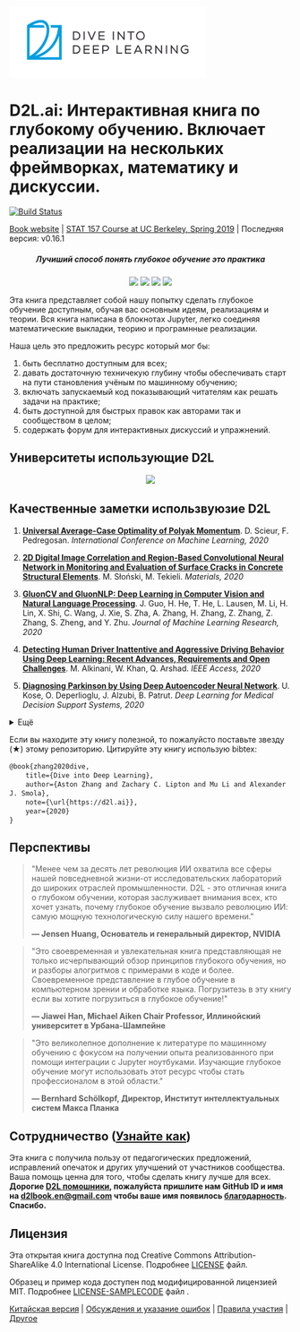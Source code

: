 <div align="left">
  <img src="https://raw.githubusercontent.com/d2l-ai/d2l-en/master/static/logo-with-text.png" width="350">
</div>

# D2L.ai: Интерактивная книга по глубокому обучению. Включает реализации на нескольких фреймворках, математику и дискуссии.

[![Build Status](http://ci.d2l.ai/job/d2l-en/job/master/badge/icon)](http://ci.d2l.ai/job/d2l-en/job/master/)

[Book website](https://d2l.ai/) | [STAT 157 Course at UC Berkeley, Spring 2019](http://courses.d2l.ai/berkeley-stat-157/index.html) | Последняя версия: v0.16.1

<h5 align="center"><i>Лучиший способ понять глубокое обучение это практика</i></h5>

<p align="center">
  <img width="200"  src="static/frontpage/_images/eq.jpg">
  <img width="200"  src="static/frontpage/_images/figure.jpg">
  <img width="200"  src="static/frontpage/_images/code.jpg">
  <img width="200"  src="static/frontpage/_images/notebook.gif">
</p>

Эта книга представляет собой нашу попытку сделать глубокое обучение доступным, обучая вас основным идеям, реализациям и теории. Вся книга написана в блокнотах Jupyter, легко соединяя математические выкладки, теорию и програмнные реализации.

Наша цель это предложить ресурс который мог бы:
1. быть бесплатно доступным для всех;
1. давать достаточную техничекую глубину чтобы обеспечивать старт на пути становления учёным по машинному обучению;
1. включать запускаемый код показывающий читателям как решать задачи на практике;
1. быть доступной для быстрых правок как авторами так и сообществом в целом;
1. содержать форум для интерактивных дискуссий и упражнений.

## Университеты использующие D2L
<p align="center">
  <img width="600"  src="static/frontpage/_images/map.png">
</p>


## Качественные заметки использвуюзие D2L

1. [**Universal Average-Case Optimality of Polyak Momentum**](https://arxiv.org/pdf/2002.04664.pdf). D. Scieur, F. Pedregosan. *International Conference on Machine Learning, 2020*

1. [**2D Digital Image Correlation and Region-Based Convolutional Neural Network in Monitoring and Evaluation of Surface Cracks in Concrete Structural Elements**](https://www.mdpi.com/1996-1944/13/16/3527/pdf). M. Słoński, M. Tekieli. *Materials, 2020*

1. [**GluonCV and GluonNLP: Deep Learning in Computer Vision and Natural Language Processing**](https://www.jmlr.org/papers/volume21/19-429/19-429.pdf). J. Guo, H. He, T. He, L. Lausen, M. Li, H. Lin, X. Shi, C. Wang, J. Xie, S. Zha, A. Zhang, H. Zhang, Z. Zhang, Z. Zhang, S. Zheng, and Y. Zhu. *Journal of Machine Learning Research, 2020*

1. [**Detecting Human Driver Inattentive and Aggressive Driving Behavior Using Deep Learning: Recent Advances, Requirements and Open Challenges**](https://ieeexplore.ieee.org/stamp/stamp.jsp?arnumber=9107077). M. Alkinani, W. Khan, Q. Arshad. *IEEE Access, 2020*

1. [**Diagnosing Parkinson by Using Deep Autoencoder Neural Network**](https://link.springer.com/chapter/10.1007/978-981-15-6325-6_5). U. Kose, O. Deperlioglu, J. Alzubi, B. Patrut. *Deep Learning for Medical Decision Support Systems, 2020*

<details><summary>Ещё</summary>

1. [**Descending through a Crowded Valley--Benchmarking Deep Learning Optimizers**](https://arxiv.org/pdf/2007.01547.pdf). R. Schmidt, F. Schneider, P. Hennig.

1. [**Deep Learning Architectures for Medical Diagnosis**](https://link.springer.com/chapter/10.1007/978-981-15-6325-6_2). U. Kose, O. Deperlioglu, J. Alzubi, B. Patrut. *Deep Learning for Medical Decision Support Systems, 2020*

1. [**ControlVAE: Tuning, Analytical Properties, and Performance Analysis**](https://arxiv.org/pdf/2011.01754.pdf). H. Shao, Z. Xiao, S. Yao, D. Sun, A. Zhang, S. Liu, T. Abdelzaher.

1. [**Potential, challenges and future directions for deep learning in prognostics and health management applications**](https://reader.elsevier.com/reader/sd/pii/S0952197620301184?token=7261E56B97513C5D621B9B5F43CAABEC2860AE3036278C3E5264707C32DCB658077B2AFA6ED6D5CD0FB7B16770828080). O. Fink, Q. Wang, M. Svensén, P. Dersin, W-J. Lee, M. Ducoffe. *Engineering Applications of Artificial Intelligence, 2020*

1. [**Learning User Representations with Hypercuboids for Recommender Systems**](https://arxiv.org/pdf/2011.05742.pdf). S. Zhang, H. Liu, A. Zhang, Y. Hu, C. Zhang, Y. Li, T. Zhu, S. He, W. Ou. *ACM International Conference on Web Search and Data Mining, 2021*

</details>


Если вы находите эту книгу полезной, то пожалуйсто поставьте звезду (★) этому репозиторию. Цитируйте эту книгу использую bibtex:

```
@book{zhang2020dive,
    title={Dive into Deep Learning},
    author={Aston Zhang and Zachary C. Lipton and Mu Li and Alexander J. Smola},
    note={\url{https://d2l.ai}},
    year={2020}
}
```


## Перспективы

> <p>"Менее чем за десять лет революция ИИ охватила все сферы нашей повседневной жизни-от исследовательских лабораторий до широких отраслей промышленности. D2L - это отличная книга о глубоком обучении, которая заслуживает внимания всех, кто хочет узнать, почему глубокое обучение вызвало революцию ИИ: самую мощную технологическую силу нашего времени."</p>
> <b>&mdash; Jensen Huang, Основатель и генеральный директор, NVIDIA</b>

> <p>"Это своевременная и увлекательная книга представляющая не только исчерпывающий обзор принципов глубокого обучения, но и разборы алогритмов с примерами в коде и более. Своевременное представление в глубое обучение в компьютерном зрении и обработке языка. Погрузитезь в эту книгу если вы хотите погрузиться в глубокое обучение!"</p>
> <b>&mdash; Jiawei Han, Michael Aiken Chair Professor, Иллинойский университет в Урбана-Шампейне</b>

> <p>"Это великолепное дополнение к литературе по машинному обучению с фокусом на получении опыта реализованного при помощи интеграции с Jupyter ноутбуками. Изучающие глубокое обучение могут использовать этот ресурс чтобы стать профессионалом в этой области."</p>
> <b>&mdash; Bernhard Schölkopf, Директор, Институт интеллектуальных систем Макса Планка</b>


## Сотрудничество ([Узнайте как](https://d2l.ai/chapter_appendix-tools-for-deep-learning/contributing.html))

Эта книга с получила пользу от педагогических предложений, исправлений опечаток и других улучшений от участников сообщества. Ваша помощь ценна для того, чтобы сделать книгу лучше для всех.
**Дорогие [D2L помошники](https://github.com/d2l-ai/d2l-en/graphs/contributors), пожалуйста пришлите нам GitHub ID и имя на d2lbook.en@gmail.com чтобы ваше имя появилось [благодарность](https://d2l.ai/chapter_preface/index.html#Acknowledgments). Спасибо.**


## Лицензия

Эта открытая книга доступна под Creative Commons Attribution-ShareAlike 4.0 International License. Подробнее [LICENSE](LICENSE) файл.

Образец и пример кода доступен под модифицированной лицензией MIT. Подробнее [LICENSE-SAMPLECODE](LICENSE-SAMPLECODE) файл .

[Китайская версия](https://github.com/d2l-ai/d2l-zh) | [Обсуждения и указание ошибок](https://discuss.d2l.ai/) | [Правила участия](CODE_OF_CONDUCT.md) | [Другое](INFO.md)
